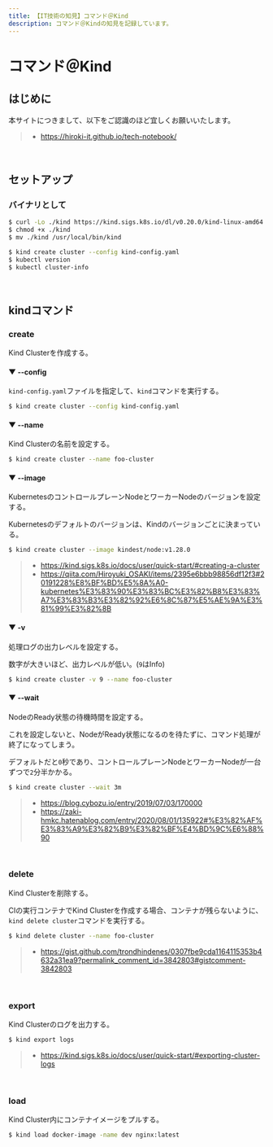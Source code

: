 ```yaml
---
title: 【IT技術の知見】コマンド＠Kind
description: コマンド＠Kindの知見を記録しています。
---
```


# コマンド＠Kind

## はじめに

本サイトにつきまして、以下をご認識のほど宜しくお願いいたします。

> - https://hiroki-it.github.io/tech-notebook/

<br>

## セットアップ

### バイナリとして

```bash
$ curl -Lo ./kind https://kind.sigs.k8s.io/dl/v0.20.0/kind-linux-amd64
$ chmod +x ./kind
$ mv ./kind /usr/local/bin/kind

$ kind create cluster --config kind-config.yaml
$ kubectl version
$ kubectl cluster-info
```

<br>

## kindコマンド

### create

Kind Clusterを作成する。

#### ▼ --config

`kind-config.yaml`ファイルを指定して、`kind`コマンドを実行する。

```bash
$ kind create cluster --config kind-config.yaml
```

#### ▼ --name

Kind Clusterの名前を設定する。

```bash
$ kind create cluster --name foo-cluster
```

#### ▼ --image

KubernetesのコントロールプレーンNodeとワーカーNodeのバージョンを設定する。

Kubernetesのデフォルトのバージョンは、Kindのバージョンごとに決まっている。

```bash
$ kind create cluster --image kindest/node:v1.28.0
```

> - https://kind.sigs.k8s.io/docs/user/quick-start/#creating-a-cluster
> - https://qiita.com/Hiroyuki_OSAKI/items/2395e6bbb98856df12f3#20191228%E8%BF%BD%E5%8A%A0-kubernetes%E3%83%90%E3%83%BC%E3%82%B8%E3%83%A7%E3%83%B3%E3%82%92%E6%8C%87%E5%AE%9A%E3%81%99%E3%82%8B

#### ▼ -v

処理ログの出力レベルを設定する。

数字が大きいほど、出力レベルが低い。(`9`はInfo)

```bash
$ kind create cluster -v 9 --name foo-cluster
```

#### ▼ --wait

NodeのReady状態の待機時間を設定する。

これを設定しないと、NodeがReady状態になるのを待たずに、コマンド処理が終了になってしまう。

デフォルトだと`0`秒であり、コントロールプレーンNodeとワーカーNodeが一台ずつで`2`分半かかる。

```bash
$ kind create cluster --wait 3m
```

> - https://blog.cybozu.io/entry/2019/07/03/170000
> - https://zaki-hmkc.hatenablog.com/entry/2020/08/01/135922#%E3%82%AF%E3%83%A9%E3%82%B9%E3%82%BF%E4%BD%9C%E6%88%90

<br>

### delete

Kind Clusterを削除する。

CIの実行コンテナでKind Clusterを作成する場合、コンテナが残らないように、`kind delete cluster`コマンドを実行する。

```bash
$ kind delete cluster --name foo-cluster
```

> - https://gist.github.com/trondhindenes/0307fbe9cda1164115353b4632a31ea9?permalink_comment_id=3842803#gistcomment-3842803

<br>

### export

Kind Clusterのログを出力する。

```bash
$ kind export logs
```

> - https://kind.sigs.k8s.io/docs/user/quick-start/#exporting-cluster-logs

<br>

### load

Kind Cluster内にコンテナイメージをプルする。

```bash
$ kind load docker-image -name dev nginx:latest
```

<br>
